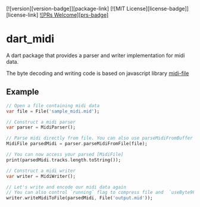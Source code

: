 [![version][version-badge]][package-link]
[![MIT License][license-badge]][license-link]
[![PRs Welcome][prs-badge]](http://makeapullrequest.com)

# dart_midi

A dart package that provides a parser and writer implementation for midi data.

The byte decoding and writing code is based on javascript library [midi-file](https://github.com/carter-thaxton/midi-file)

## Example


```dart
// Open a file containing midi data
var file = File('sample_midi.mid');

// Construct a midi parser
var parser = MidiParser();

// Parse midi directly from file. You can also use parseMidiFromBuffer to directly parse List<int>
MidiFile parsedMidi = parser.parseMidiFromFile(file);

// You can now access your parsed [MidiFile]
print(parsedMidi.tracks.length.toString());

// Construct a midi writer
var writer = MidiWriter();

// Let's write and encode our midi data again
// You can also control `running` flag to compress file and  `useByte9ForNoteOff` to use 0x09 for noteOff when velocity is zero
writer.writeMidiToFile(parsedMidi, File('output.mid'));
```

